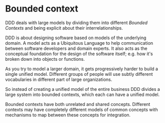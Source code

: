 # Bounded context

DDD deals with large models by dividing them into different *Bounded Contexts* and being explicit about their interrelationships.

DDD is about designing software based on models of the underlying domain. A model acts as a Ubiquitous Language to help communication between software developers and domain experts. It also acts as the conceptual foundation for the design of the software itself; e.g. how it's broken down into objects or functions.

As you try to model a larger domain, it gets progressively harder to build a single unified model. Different groups of people will use subtly different vocabularies in different part of large organizations.

So instead of creating a unified model of the entire business DDD divides a large system into bounded contexts, which each can have a unified model.

Bounded contexts have both unrelated and shared concepts. Different contexts may have completely different models of common concepts with mechanisms to map between these concepts for integration.